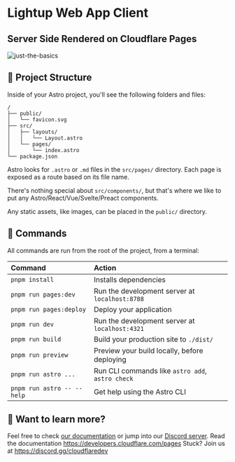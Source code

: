 # Lightup Web App Client 
## Server Side Rendered on Cloudflare Pages

![just-the-basics](https://github.com/withastro/astro/assets/2244813/a0a5533c-a856-4198-8470-2d67b1d7c554)

## 🚀 Project Structure

Inside of your Astro project, you'll see the following folders and files:

```text
/
├── public/
│   └── favicon.svg
├── src/
│   ├── layouts/
│   │   └── Layout.astro
│   └── pages/
│       └── index.astro
└── package.json
```

Astro looks for `.astro` or `.md` files in the `src/pages/` directory. Each page is exposed as a route based on its file name.

There's nothing special about `src/components/`, but that's where we like to put any Astro/React/Vue/Svelte/Preact components.

Any static assets, like images, can be placed in the `public/` directory.

## 🧞 Commands

All commands are run from the root of the project, from a terminal:

| Command                   | Action                                          |
| :------------------------ | :---------------------------------------------- |
| `pnpm install`            | Installs dependencies                           |
| `pnpm run pages:dev`      | Run the development server at `localhost:8788`  |
| `pnpm run pages:deploy`   | Deploy your application                         |
| `pnpm run dev`            | Run the development server at `localhost:4321`  |
| `pnpm run build`          | Build your production site to `./dist/`         |
| `pnpm run preview`        | Preview your build locally, before deploying    |
| `pnpm run astro ...`      | Run CLI commands like `astro add`, `astro check`|
| `pnpm run astro -- --help`| Get help using the Astro CLI                    |

## 👀 Want to learn more?

Feel free to check [our documentation](https://docs.astro.build) or jump into our [Discord server](https://astro.build/chat).
Read the documentation https://developers.cloudflare.com/pages
Stuck? Join us at https://discord.gg/cloudflaredev